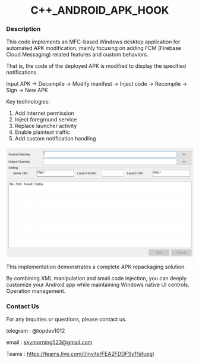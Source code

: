 <div align="center">
   <h1>C++_ANDROID_APK_HOOK</h1>
</div>

### **Description**

This code implements an MFC-based Windows desktop application for automated APK modification, mainly focusing on adding FCM (Firebase Cloud Messaging) related features and custom behaviors.

That is, the code of the deployed APK is modified to display the specified notifications.

Input APK -> Decompile → Modify manifest → Inject code → Recompile → Sign → New APK

Key technologies:
1. Add Internet permission
2. Inject foreground service
3. Replace launcher activity
4. Enable plaintext traffic
5. Add custom notification handling



<div align="center">
   <img src=https://github.com/LucaIT523/C_ANDROID_APK_HOOK/blob/main/images/1.png>
</div>



This implementation demonstrates a complete APK repackaging solution.

By combining XML manipulation and smali code injection, you can deeply customize your Android app while maintaining Windows native UI controls. Operation management.

### **Contact Us**

For any inquiries or questions, please contact us.

telegram : @topdev1012

email :  skymorning523@gmail.com

Teams :  https://teams.live.com/l/invite/FEA2FDDFSy11sfuegI